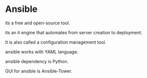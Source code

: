 # Ansible

its a free and open-source tool.

its an it engine that automates from server creation to deployment.

It is also called a configuration management tool.

ansible works with YAML language.

ansible dependency is Python.

GUI for ansible is Ansible-Tower.
